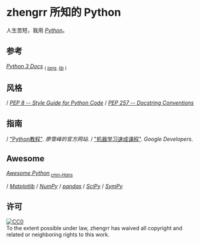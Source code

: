 # zhengrr 所知的 Python

人生苦短，我用 [*Python*](https://python.org "Python, 1991")。

## 参考

[*Python 3 Docs*](https://docs.python.org/3/ "Python 3 documentation") <sub>(
  [*lang*](https://docs.python.org/3/reference "The Python Language Reference"),
  [*lib*](https://docs.python.org/3/library "The Python Standard Library") )</sub>

## 风格

/ [*PEP 8 -- Style Guide for Python Code*](https://python.org/dev/peps/pep-0008/)
/ [*PEP 257 -- Docstring Conventions*](https://python.org/dev/peps/pep-0257/)

## 指南

/ ["Python教程"](https://www.liaoxuefeng.com/wiki/0014316089557264a6b348958f449949df42a6d3a2e542c000). *廖雪峰的官方网站*.
/ ["机器学习速成课程"](https://developers.google.cn/machine-learning/crash-course/). *Google Developers*.

## Awesome

[*Awesome Python*](https://awesome-python.com/)<sub> [*cmn-Hans*](http://python.jobbole.com/84464)</sub>

/ [*Matplotlib*](https://matplotlib.org/)
/ [*NumPy*](https://numpy.org/)
/ [*pandas*](https://pandas.pydata.org/)
/ [*SciPy*](https://scipy.org/)
/ [*SymPy*](https://sympy.org/)

## 许可

<p xmlns:dct="https://purl.org/dc/terms/">
  <a rel="license"
     href="https://creativecommons.org/publicdomain/zero/1.0/">
    <img src="https://licensebuttons.net/p/zero/1.0/88x31.png" style="border-style: none;" alt="CC0" />
  </a>
  <br />
  To the extent possible under law,
  <span resource="[_:publisher]" rel="dct:publisher">
    <span property="dct:title">zhengrr</span></span>
  has waived all copyright and related or neighboring rights to this work.
</p>
